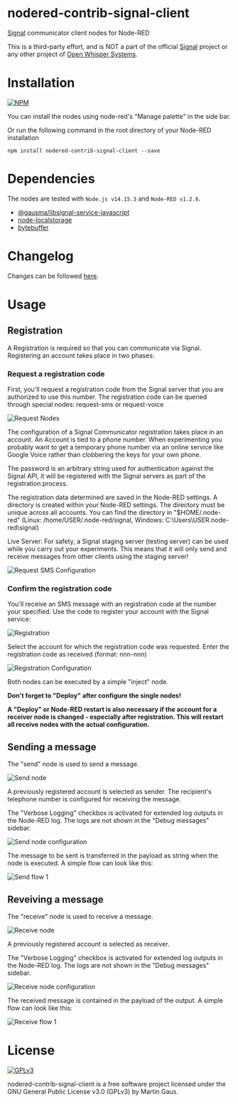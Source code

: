 # nodered-contrib-signal-client
[Signal](https://signal.org) communicator client nodes for Node-RED

This is a third-party effort, and is NOT a part of the official [Signal](https://signal.org) project or any other project of [Open Whisper Systems](https://whispersystems.org).

# Installation
[![NPM](https://nodei.co/npm/nodered-contrib-signal-client.png?downloads=true)](https://nodei.co/npm/nodered-contrib-signal-client/)

You can install the nodes using node-red's "Manage palette" in the side bar.

Or run the following command in the root directory of your Node-RED installation

    npm install nodered-contrib-signal-client --save

# Dependencies
The nodes are tested with `Node.js v14.15.3` and `Node-RED v1.2.6`.
 - [@gausma/libsignal-service-javascript](https://github.com/gausma/nodered-contrib-signal-client)
 - [node-localstorage](https://github.com/lmaccherone/node-localstorage)
 - [bytebuffer](https://github.com/protobufjs/bytebuffer.js)

# Changelog
Changes can be followed [here](/CHANGELOG.md).

# Usage
## Registration
A Registration is required so that you can communicate via Signal. Registering an account takes place in two phases:

### Request a registration code
First, you'll request a registration code from the Signal server that you are authorized to use this number. The registration code can be queried through special nodes: request-sms or request-voice

<img src="images/RegistrationRequestNodes.png" title="Request Nodes" />

The configuration of a Signal Communicator registration takes place in an account. An Account is tied to a phone number. When experimenting you probably want to get a temporary phone number via an online service like Google Voice rather than clobbering the keys for your own phone.

The password is an arbitrary string used for authentication against the Signal API, it will be registered with the Signal servers as part of the registration process.

The registration data determined are saved in the Node-RED settings. A directory is created within your Node-RED settings. The directory must be unique across all accounts. You can find the directory in "$HOME/.node-red" (Linux: /home/USER/.node-red/signal,  Windows: C:\Users\USER\.node-red\signal)

Live Server: For safety, a Signal staging server (testing server) can be used  while you carry out your experiments. This means that it will only send and receive messages from other clients using the staging server! 

<img src="images/RegistrationRequestSMSConfiguration.png" title="Request SMS Configuration" />

### Confirm the registration code
You'll receive an SMS message with an registration code at the number your specified. Use the code to register your account with the Signal service:

<img src="images/RegistrationRegister.png" title="Registration" />

Select the account for which the registration code was requested. Enter the registration code as received (format: nnn-nnn)

<img src="images/RegistrationRegisterConfiguration.png" title="Registration Configuration" />

Both nodes can be executed by a simple "inject" node.

<b>Don't forget to "Deploy" after configure the single nodes!</b>

<b>A "Deploy" or Node-RED restart is also necessary if the account for a receiver node is changed - especially after registration. This will restart all receive nodes with the actual configuration.</b>

## Sending a message
The "send" node is used to send a message.

<img src="images/SendNode.png" title="Send node" />

A previously registered account is selected as sender. The recipient's telephone number is configured for receiving the message.

The "Verbose Logging" checkbox is activated for extended log outputs in the Node-RED log. The logs are not  shown in the "Debug messages" sidebar.

<img src="images/SendNodeConfiguration.png" title="Send node configuration" />

The message to be sent is transferred in the payload as string when the node is executed. A simple flow can look like this:

<img src="images/SendFlow1.png" title="Send flow 1" />

## Reveiving a message
The "receive" node is used to receive a message.

<img src="images/ReceiveNode.png" title="Receive node" />

A previously registered account is selected as receiver.

The "Verbose Logging" checkbox is activated for extended log outputs in the Node-RED log. The logs are not  shown in the "Debug messages" sidebar.

<img src="images/ReceiveNodeConfiguration.png" title="Receive node configuration" />

The received message is contained in the payload of the output. A simple flow can look like this:

<img src="images/ReceiveFlow1.png" title="Receive flow 1" />



# License
[<img src="https://www.gnu.org/graphics/gplv3-127x51.png" alt="GPLv3" >](http://www.gnu.org/licenses/gpl-3.0.html)

nodered-contrib-signal-client is a free software project licensed under the GNU General Public License v3.0 (GPLv3) by Martin Gaus.
